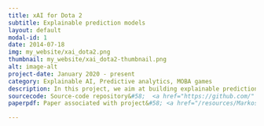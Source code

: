 ```yaml
---
title: xAI for Dota 2
subtitle: Explainable prediction models
layout: default
modal-id: 1
date: 2014-07-18
img: my_website/xai_dota2.png
thumbnail: my_website/xai_dota2-thumbnail.png
alt: image-alt
project-date: January 2020 - present 
category: Explainable AI, Predictive analytics, MOBA games
description: In this project, we aim at building explainable prediction models for team victory in Dota 2. With an increasing popularity, Multiplayer Online Battle Arena games where two teams compete against each other, such as Dota 2, play a major role in esports tournaments, attracting millions of spectators. Some matches (so-called blowout matches) end extremely quickly or have a very large difference in scores.
sourcecode: Source-code repository&#58;  <a href="https://github.com/" target="_blank"> <i class="fa fa-github" style="margin-left:10px;font-size:18px"></i> </a>
paperpdf: Paper associated with project&#58; <a href="/resources/Markos_AIIDE_20.pdf" target="_blank"> <i class="fa fa-file-pdf-o" style="margin-left:10px;font-size:18px"></i> </a>

---
```

